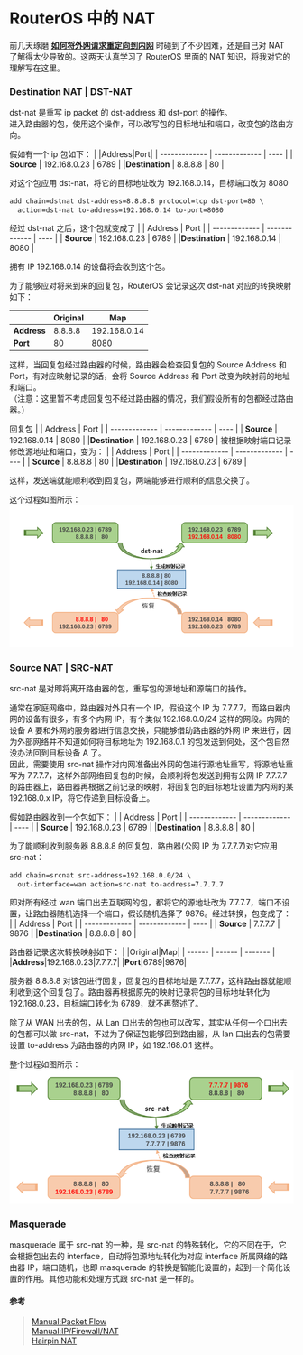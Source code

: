 # RouterOS 中的 NAT

前几天琢磨 [**如何将外网请求重定向到内网**](https://github.com/Ruikuan/blog/blob/master/RouterOS/redirect_to_lan.md) 时碰到了不少困难，还是自己对 NAT 了解得太少导致的。这两天认真学习了 RouterOS 里面的 NAT 知识，将我对它的理解写在这里。  

### Destination NAT | DST-NAT

dst-nat 是重写 ip packet 的 dst-address 和 dst-port 的操作。  
进入路由器的包，使用这个操作，可以改写包的目标地址和端口，改变包的路由方向。  

假如有一个 ip 包如下：
| |Address|Port|
| ------------- | ------------- | ---- |
|   **Source**   | 192.168.0.23  | 6789 |
|**Destination** |    8.8.8.8    |  80  |

对这个包应用 dst-nat，将它的目标地址改为 192.168.0.14，目标端口改为 8080
``` 
add chain=dstnat dst-address=8.8.8.8 protocol=tcp dst-port=80 \
  action=dst-nat to-address=192.168.0.14 to-port=8080
```
经过 dst-nat 之后，这个包就变成了
| |    Address    | Port |
| ------------- | ------------- | ---- |
|   **Source**   | 192.168.0.23  | 6789 |
|**Destination** | 192.168.0.14  | 8080 |

拥有 IP 192.168.0.14 的设备将会收到这个包。  

为了能够应对将来到来的回复包，RouterOS 会记录这次 dst-nat 对应的转换映射如下：

| |Original|Map|
| ------ | ------ | -------  |
|**Address**|8.8.8.8|192.168.0.14|
|**Port**|80|8080|

这样，当回复包经过路由器的时候，路由器会检查回复包的 Source Address 和 Port，有对应映射记录的话，会将 Source Address 和 Port 改变为映射前的地址和端口。  
（注意：这里暂不考虑回复包不经过路由器的情况，我们假设所有的包都经过路由器。）  

回复包
|                |    Address    | Port |
| ------------- | ------------- | ---- |
|   **Source**   | 192.168.0.14  | 8080 |
|**Destination** | 192.168.0.23  | 6789 |
被根据映射端口记录修改源地址和端口，变为：
|                |    Address    | Port |
| ------------- | ------------- | ---- |
|   **Source**   |    8.8.8.8    |  80  |
|**Destination** | 192.168.0.23  | 6789 |
  
这样，发送端就能顺利收到回复包，两端能够进行顺利的信息交换了。

这个过程如图所示：  
![dst-nat](https://github.com/Ruikuan/blog/raw/master/Content/dst_nat.png)

### Source NAT | SRC-NAT 

src-nat 是对即将离开路由器的包，重写包的源地址和源端口的操作。  

通常在家庭网络中，路由器对外只有一个 IP，假设这个 IP 为 7.7.7.7，而路由器内网的设备有很多，有多个内网 IP，有个类似 192.168.0.0/24 这样的网段。内网的设备 A 要和外网的服务器进行信息交换，只能够借助路由器的外网 IP 来进行，因为外部网络并不知道如何将目标地址为 192.168.0.1 的包发送到何处，这个包自然没办法回到目标设备 A 了。  
因此，需要使用 src-nat 操作对内网准备出外网的包进行源地址重写，将源地址重写为 7.7.7.7，这样外部网络回复包的时候，会顺利将包发送到拥有公网 IP 7.7.7.7 的路由器上，路由器再根据之前记录的映射，将回复包的目标地址设置为内网的某 192.168.0.x IP，将它传递到目标设备上。  

假如路由器收到一个包如下：
|                |    Address    | Port |
| ------------- | ------------- | ---- |
|   **Source**   | 192.168.0.23  | 6789 |
|**Destination** |    8.8.8.8    |  80  |

为了能顺利收到服务器 8.8.8.8 的回复包，路由器(公网 IP 为 7.7.7.7)对它应用 src-nat：
```
add chain=srcnat src-address=192.168.0.0/24 \
  out-interface=wan action=src-nat to-address=7.7.7.7
```

即对所有经过 wan 端口出去互联网的包，都将它的源地址改为 7.7.7.7，端口不设置，让路由器随机选择一个端口，假设随机选择了 9876。经过转换，包变成了：
|                |    Address    | Port |
| ------------- | ------------- | ---- |
|   **Source**   | 7.7.7.7  | 9876 |
|**Destination** |    8.8.8.8    |  80  |

路由器记录这次转换映射如下：
| |Original|Map|
| ------ | ------ | -------  |
|**Address**|192.168.0.23|7.7.7.7|
|**Port**|6789|9876|

服务器 8.8.8.8 对该包进行回复，回复包的目标地址是 7.7.7.7，这样路由器就能顺利收到这个回复包了。路由器再根据原先的映射记录将包的目标地址转化为 192.168.0.23，目标端口转化为 6789，就不再赘述了。


除了从 WAN 出去的包，从 Lan 口出去的包也可以改写，其实从任何一个口出去的包都可以做 src-nat，不过为了保证包能够回到路由器，从 lan 口出去的包需要设置 to-address 为路由器的内网 IP，如 192.168.0.1 这样。

整个过程如图所示：  
![src-nat](https://github.com/Ruikuan/blog/raw/master/Content/src_nat.png)

### Masquerade

masquerade 属于 src-nat 的一种，是 src-nat 的特殊转化，它的不同在于，它会根据包出去的 interface，自动将包源地址转化为对应 interface 所属网络的路由器 IP，端口随机，也即 masquerade 的转换是智能化设置的，起到一个简化设置的作用。其他功能和处理方式跟 src-nat 是一样的。



#### 参考
> [Manual:Packet Flow](http://wiki.mikrotik.com/wiki/Manual:Packet_Flow)  
> [Manual:IP/Firewall/NAT](http://wiki.mikrotik.com/wiki/Manual:IP/Firewall/NAT)  
> [Hairpin NAT](http://wiki.mikrotik.com/wiki/Hairpin_NAT)